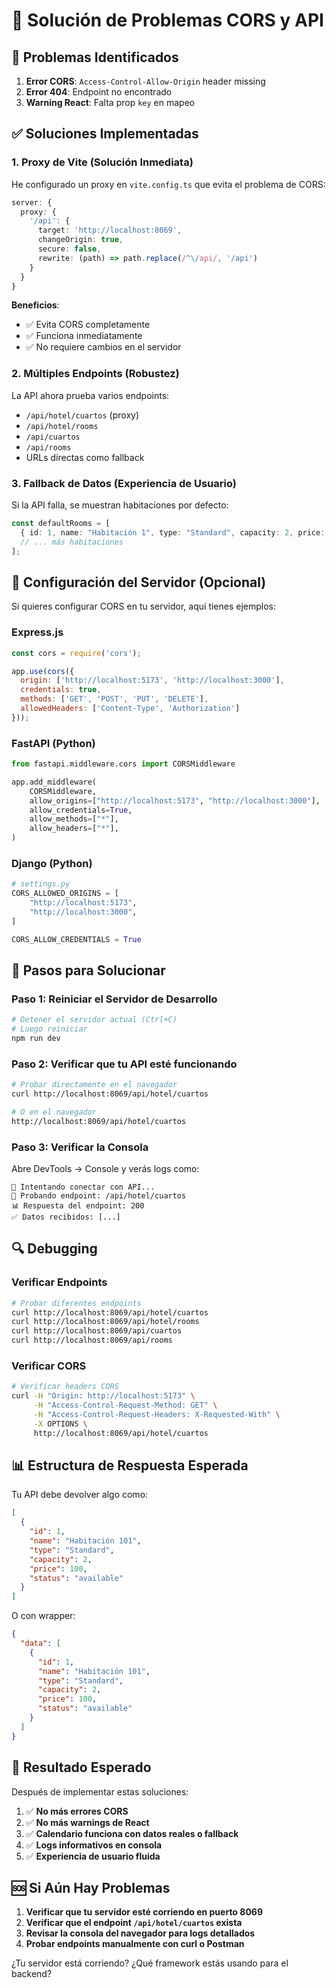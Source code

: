 # 🔧 Solución de Problemas CORS y API

## 🚨 Problemas Identificados

1. **Error CORS**: `Access-Control-Allow-Origin` header missing
2. **Error 404**: Endpoint no encontrado
3. **Warning React**: Falta prop `key` en mapeo

## ✅ Soluciones Implementadas

### 1. **Proxy de Vite** (Solución Inmediata)

He configurado un proxy en `vite.config.ts` que evita el problema de CORS:

```typescript
server: {
  proxy: {
    '/api': {
      target: 'http://localhost:8069',
      changeOrigin: true,
      secure: false,
      rewrite: (path) => path.replace(/^\/api/, '/api')
    }
  }
}
```

**Beneficios**:
- ✅ Evita CORS completamente
- ✅ Funciona inmediatamente
- ✅ No requiere cambios en el servidor

### 2. **Múltiples Endpoints** (Robustez)

La API ahora prueba varios endpoints:
- `/api/hotel/cuartos` (proxy)
- `/api/hotel/rooms`
- `/api/cuartos`
- `/api/rooms`
- URLs directas como fallback

### 3. **Fallback de Datos** (Experiencia de Usuario)

Si la API falla, se muestran habitaciones por defecto:
```typescript
const defaultRooms = [
  { id: 1, name: "Habitación 1", type: "Standard", capacity: 2, price: 100, status: "available" },
  // ... más habitaciones
];
```

## 🔧 Configuración del Servidor (Opcional)

Si quieres configurar CORS en tu servidor, aquí tienes ejemplos:

### **Express.js**
```javascript
const cors = require('cors');

app.use(cors({
  origin: ['http://localhost:5173', 'http://localhost:3000'],
  credentials: true,
  methods: ['GET', 'POST', 'PUT', 'DELETE'],
  allowedHeaders: ['Content-Type', 'Authorization']
}));
```

### **FastAPI (Python)**
```python
from fastapi.middleware.cors import CORSMiddleware

app.add_middleware(
    CORSMiddleware,
    allow_origins=["http://localhost:5173", "http://localhost:3000"],
    allow_credentials=True,
    allow_methods=["*"],
    allow_headers=["*"],
)
```

### **Django (Python)**
```python
# settings.py
CORS_ALLOWED_ORIGINS = [
    "http://localhost:5173",
    "http://localhost:3000",
]

CORS_ALLOW_CREDENTIALS = True
```

## 🚀 Pasos para Solucionar

### **Paso 1: Reiniciar el Servidor de Desarrollo**
```bash
# Detener el servidor actual (Ctrl+C)
# Luego reiniciar
npm run dev
```

### **Paso 2: Verificar que tu API esté funcionando**
```bash
# Probar directamente en el navegador
curl http://localhost:8069/api/hotel/cuartos

# O en el navegador
http://localhost:8069/api/hotel/cuartos
```

### **Paso 3: Verificar la Consola**
Abre DevTools → Console y verás logs como:
```
🔄 Intentando conectar con API...
🔗 Probando endpoint: /api/hotel/cuartos
📊 Respuesta del endpoint: 200
✅ Datos recibidos: [...]
```

## 🔍 Debugging

### **Verificar Endpoints**
```bash
# Probar diferentes endpoints
curl http://localhost:8069/api/hotel/cuartos
curl http://localhost:8069/api/hotel/rooms
curl http://localhost:8069/api/cuartos
curl http://localhost:8069/api/rooms
```

### **Verificar CORS**
```bash
# Verificar headers CORS
curl -H "Origin: http://localhost:5173" \
     -H "Access-Control-Request-Method: GET" \
     -H "Access-Control-Request-Headers: X-Requested-With" \
     -X OPTIONS \
     http://localhost:8069/api/hotel/cuartos
```

## 📊 Estructura de Respuesta Esperada

Tu API debe devolver algo como:

```json
[
  {
    "id": 1,
    "name": "Habitación 101",
    "type": "Standard",
    "capacity": 2,
    "price": 100,
    "status": "available"
  }
]
```

O con wrapper:
```json
{
  "data": [
    {
      "id": 1,
      "name": "Habitación 101",
      "type": "Standard",
      "capacity": 2,
      "price": 100,
      "status": "available"
    }
  ]
}
```

## 🎯 Resultado Esperado

Después de implementar estas soluciones:

1. ✅ **No más errores CORS**
2. ✅ **No más warnings de React**
3. ✅ **Calendario funciona con datos reales o fallback**
4. ✅ **Logs informativos en consola**
5. ✅ **Experiencia de usuario fluida**

## 🆘 Si Aún Hay Problemas

1. **Verificar que tu servidor esté corriendo en puerto 8069**
2. **Verificar que el endpoint `/api/hotel/cuartos` exista**
3. **Revisar la consola del navegador para logs detallados**
4. **Probar endpoints manualmente con curl o Postman**

¿Tu servidor está corriendo? ¿Qué framework estás usando para el backend?
